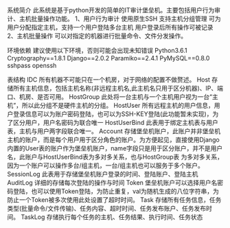 系统简介
此系统是基于python开发的简单的IT审计堡垒机。主要包括用户行为审计、主机批量操作功能。
1、用户行为审计
	使用原生SSH
	支持主机分组管理
	可为用户分配指定主机，支持一个用户登陆多台主机
	用户登录后所有操作可被记录
2、主机批量操作
	可以对指定的机器进行批量命令、文件分发操作。

环境依赖
建议使用以下环境，否则可能会出现未知错误
Python3.6.1
Cryptography==1.8.1
Django==2.0.2
Paramiko==2.4.1
PyMySQL==0.8.0
sshpass
openssh

表结构
IDC
所有机器不可能只在一个机房，对于网络的配置不做赘述。
Host
存储所有主机信息，包括主机名称(非远程主机名,此主机名只用于区分机器)、IP、端口、机房、是否可用。
HostGroup
此处将一台主机与一个主机用户视为一台“主机”，所以此分组不是硬件主机的分组。
HostUser
	所有远程主机的用户信息，用户登录信息可以为账户密码登陆，也可以为SSH-KEY登陆(此功能暂未实现)，为了区分用户，用户名密码为联合唯一
HostUserBind
	此表用于绑定主机表与用户表，主机与用户两字段联合唯一。
Account
	存储堡垒机账户，此账户并非堡垒机主机的账户，而是每个用户用于区分角色的账户。为方便起见，直接使用Django内置的User表的账户作为堡垒机账户，name字段只是用于区分账户，并不是用户名，此账户与HostUserBind表为多对多关系，也与HostGroup表
为多对多关系，因为一个账户可以操作多台/组主机，一台/组主机也可以服务于多个账户。
SessionLog
	此表用于存储堡垒机账户登录的时间、登陆账户、登陆主机
AuditLog
	详细的存储每次登陆的操作与时间
Token
	堡垒机账户可以选择用户名密码登陆，也可以使用Token登陆，为防止重复，val为随机生成的八位字符串，为防止一个Token被多次使用此处设置了超时时间。
Task
	存储所有任务信息，任务类型(批量命令/文件传输)、任务内容、超时时间、任务发布账户、任务发布时间。
TaskLog
	存储执行每个任务的主机、任务结果、执行时间、任务状态



	
